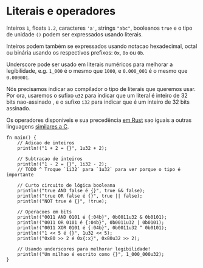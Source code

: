 # Literais e operadores

Inteiros `1`, floats `1.2`, caracteres `'a'`, strings `"abc"`, booleanos `true`
e o tipo de unidade `()` podem ser expressados usando literais.

Inteiros podem também se expressados usando notacao hexadecimal, octal ou binária
usando os respectivos prefixos: `0x`, `0o` ou `0b`.

Underscore pode ser usado em literais numéricos para melhorar a legibilidade, e.g.
`1_000` é o mesmo que `1000`, e `0.000_001` é o mesmo que `0.000001`.

Nós precisamos indicar ao compilador o tipo de literais que queremos usar. Por ora,
usaremos o sufixo `u32` para indicar que um literal é inteiro de 32 bits nao-assinado
, e o sufixo `i32` para indicar que é um inteiro de 32 bits assinado.

Os operadores disponíveis e sua precedência [em Rust][rust op-prec] sao iguais a outras
linguagens [similares a C][op-prec].

```rust,editable
fn main() {
    // Adicao de inteiros
    println!("1 + 2 = {}", 1u32 + 2);

    // Subtracao de inteiros
    println!("1 - 2 = {}", 1i32 - 2);
    // TODO ^ Troque `1i32` para `1u32` para ver porque o tipo é importante

    // Curto circuito de lógica booleana
    println!("true AND false é {}", true && false);
    println!("true OR false é {}", true || false);
    println!("NOT true é {}", !true);

    // Operacoes em bits
    println!("0011 AND 0101 é {:04b}", 0b0011u32 & 0b0101);
    println!("0011 OR 0101 é {:04b}", 0b0011u32 | 0b0101);
    println!("0011 XOR 0101 é {:04b}", 0b0011u32 ^ 0b0101);
    println!("1 << 5 é {}", 1u32 << 5);
    println!("0x80 >> 2 é 0x{:x}", 0x80u32 >> 2);

    // Usando underscores para melhorar legibilidade!
    println!("Um milhao é escrito como {}", 1_000_000u32);
}
```

[rust op-prec]: https://doc.rust-lang.org/reference/expressions.html#expression-precedence
[op-prec]: https://en.wikipedia.org/wiki/Operator_precedence#Programming_languages

